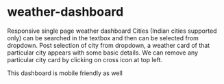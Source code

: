 # weather-dashboard
 
Responsive single page weather dashboard
Cities (Indian cities supported only) can be searched in the textbox and then can be selected from dropdown. Post selection of city from dropdown, a weather card of that particular city appears with some basic details. We can remove any particular city card by clicking on cross icon at top left.

This dashboard is mobile friendly as well
